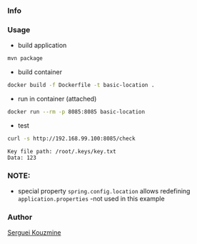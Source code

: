 ### Info

### Usage
* build application

```sh
mvn package
```
* build container
```sh
docker build -f Dockerfile -t basic-location .
```
* run in container (attached)
```sh
docker run --rm -p 8085:8085 basic-location
```
* test 
```sh
curl -s http://192.168.99.100:8085/check
```
```text
Key file path: /root/.keys/key.txt
Data: 123
```
### NOTE:

* special property `spring.config.location`  allows redefining `application.properties` -not used in this example

### Author
[Serguei Kouzmine](kouzmine_serguei@yahoo.com)
